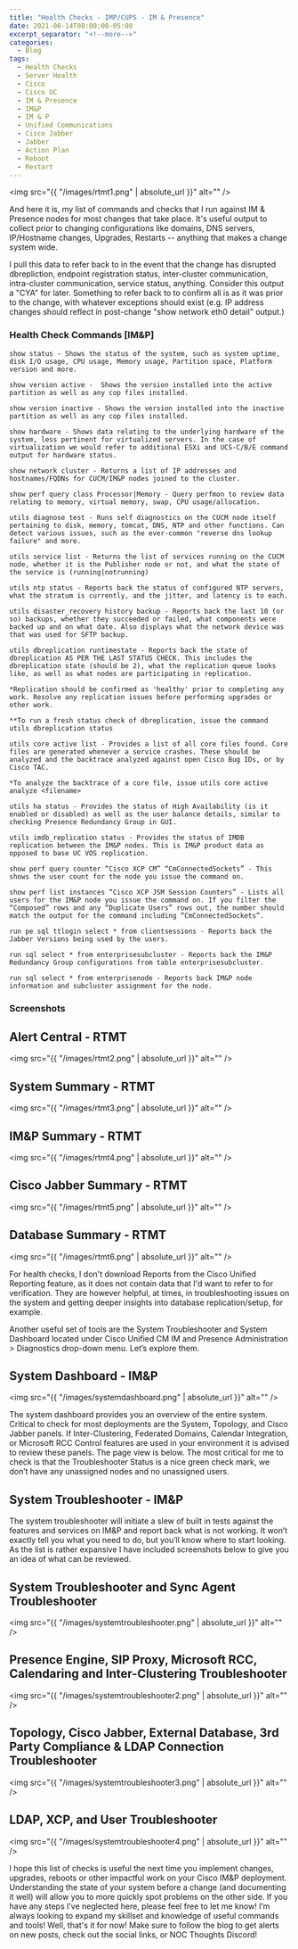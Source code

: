 ```yaml
---
title: "Health Checks - IMP/CUPS - IM & Presence"
date: 2021-06-14T08:00:00-05:00
excerpt_separator: "<!--more-->"
categories:
  - Blog
tags:
  - Health Checks
  - Server Health
  - Cisco
  - Cisco UC
  - IM & Presence
  - IM&P
  - IM & P
  - Unified Communications
  - Cisco Jabber
  - Jabber
  - Action Plan
  - Reboot
  - Restart
---
```


<span class="image fit"><img src="{{ "/images/rtmt1.png" | absolute_url }}" alt="" /></span>

And here it is, my list of commands and checks that I run against IM & Presence nodes for most changes that take place. It's useful output to collect prior to changing configurations like domains, DNS servers, IP/Hostname changes, Upgrades, Restarts -- anything that makes a change system wide.

I pull this data to refer back to in the event that the change has disrupted dbrepliction, endpoint registration status, inter-cluster communication, intra-cluster communication, service status, anything. Consider this output a "CYA" for later. Something to refer back to to confirm all is as it was prior to the change, with whatever exceptions should exist (e.g. IP address changes should reflect in post-change "show network eth0 detail" output.)

<!--more-->

### Health Check Commands [IM&P]

```text
show status - Shows the status of the system, such as system uptime, disk I/O usage, CPU usage, Memory usage, Partition space, Platform version and more.

show version active -  Shows the version installed into the active partition as well as any cop files installed. 

show version inactive - Shows the version installed into the inactive partition as well as any cop files installed.

show hardware - Shows data relating to the underlying hardware of the system, less pertinent for virtualized servers. In the case of virtualization we would refer to additional ESXi and UCS-C/B/E command output for hardware status.

show network cluster - Returns a list of IP addresses and hostnames/FQDNs for CUCM/IM&P nodes joined to the cluster.

show perf query class Processor|Memory - Query perfmon to review data relating to memory, virtual memory, swap, CPU usage/allocation.

utils diagnose test - Runs self diagnostics on the CUCM node itself pertaining to disk, memory, tomcat, DNS, NTP and other functions. Can detect various issues, such as the ever-common "reverse dns lookup failure" and more.

utils service list - Returns the list of services running on the CUCM node, whether it is the Publisher node or not, and what the state of the service is (running|notrunning)

utils ntp status - Reports back the status of configured NTP servers, what the stratum is currently, and the jitter, and latency is to each.

utils disaster_recovery history backup - Reports back the last 10 (or so) backups, whether they succeeded or failed, what components were backed up and on what date. Also displays what the network device was that was used for SFTP backup.

utils dbreplication runtimestate - Reports back the state of dbreplication AS PER THE LAST STATUS CHECK. This includes the dbreplication state (should be 2), what the replication queue looks like, as well as what nodes are participating in replication.

*Replication should be confirmed as 'healthy' prior to completing any work. Resolve any replication issues before performing upgrades or other work.

**To run a fresh status check of dbreplication, issue the command utils dbreplication status

utils core active list - Provides a list of all core files found. Core files are generated whenever a service crashes. These should be analyzed and the backtrace analyzed against open Cisco Bug IDs, or by Cisco TAC.

*To analyze the backtrace of a core file, issue utils core active analyze <filename>

utils ha status - Provides the status of High Availability (is it enabled or disabled) as well as the user balance details, similar to checking Presence Redundancy Group in GUI.

utils imdb_replication status - Provides the status of IMDB replication between the IM&P nodes. This is IM&P product data as opposed to base UC VOS replication.

show perf query counter “Cisco XCP CM” “CmConnectedSockets” - This shows the user count for the node you issue the command on.

show perf list instances “Cisco XCP JSM Session Counters” - Lists all users for the IM&P node you issue the command on. If you filter the “Composed” rows and any “Duplicate Users” rows out, the number should match the output for the command including “CmConnectedSockets”.

run pe sql ttlogin select * from clientsessions - Reports back the Jabber Versions being used by the users.

run sql select * from enterprisesubcluster - Reports back the IM&P Redundancy Group configurations from table enterprisesubcluster.

run sql select * from enterprisenode - Reports back IM&P node information and subcluster assignment for the node.
```

### Screenshots

## Alert Central - RTMT

<span class="image fit"><img src="{{ "/images/rtmt2.png" | absolute_url }}" alt="" /></span>

## System Summary - RTMT

<span class="image fit"><img src="{{ "/images/rtmt3.png" | absolute_url }}" alt="" /></span>

## IM&P Summary - RTMT

<span class="image fit"><img src="{{ "/images/rtmt4.png" | absolute_url }}" alt="" /></span>

## Cisco Jabber Summary - RTMT

<span class="image fit"><img src="{{ "/images/rtmt5.png" | absolute_url }}" alt="" /></span>

## Database Summary - RTMT

<span class="image fit"><img src="{{ "/images/rtmt6.png" | absolute_url }}" alt="" /></span>

For health checks, I don't download Reports from the Cisco Unified Reporting feature, as it does not contain data that I'd want to refer to for verification. They are however helpful, at times, in troubleshooting issues on the system and getting deeper insights into database replication/setup, for example.

Another useful set of tools are the System Troubleshooter and System Dashboard located under Cisco Unified CM IM and Presence Administration > Diagnostics drop-down menu. Let’s explore them.

## System Dashboard - IM&P

<span class="image fit"><img src="{{ "/images/systemdashboard.png" | absolute_url }}" alt="" /></span>

The system dashboard provides you an overview of the entire system. Critical to check for most deployments are the System, Topology, and Cisco Jabber panels. If Inter-Clustering, Federated Domains, Calendar Integration, or Microsoft RCC Control features are used in your environment it is advised to review these panels. The page view is below. The most critical for me to check is that the Troubleshooter Status is a nice green check mark, we don’t have any unassigned nodes and no unassigned users.

## System Troubleshooter - IM&P

The system troubleshooter will initiate a slew of built in tests against the features and services on IM&P and report back what is not working. It won’t exactly tell you what you need to do, but you’ll know where to start looking. As the list is rather expansive I have included screenshots below to give you an idea of what can be reviewed.

## System Troubleshooter and Sync Agent Troubleshooter

<span class="image fit"><img src="{{ "/images/systemtroubleshooter.png" | absolute_url }}" alt="" /></span>

## Presence Engine, SIP Proxy, Microsoft RCC, Calendaring and Inter-Clustering Troubleshooter

<span class="image fit"><img src="{{ "/images/systemtroubleshooter2.png" | absolute_url }}" alt="" /></span>

## Topology, Cisco Jabber, External Database, 3rd Party Compliance & LDAP Connection Troubleshooter

<span class="image fit"><img src="{{ "/images/systemtroubleshooter3.png" | absolute_url }}" alt="" /></span>

## LDAP, XCP, and User Troubleshooter

<span class="image fit"><img src="{{ "/images/systemtroubleshooter4.png" | absolute_url }}" alt="" /></span>

I hope this list of checks is useful the next time you implement changes, upgrades, reboots or other impactful work on your Cisco IM&P deployment. Understanding the state of your system before a change (and documenting it well) will allow you to more quickly spot problems on the other side. If you have any steps I’ve neglected here, please feel free to let me know! I’m always looking to expand my skillset and knowledge of useful commands and tools! Well, that's it for now! Make sure to follow the blog to get alerts on new posts, check out the social links, or NOC Thoughts Discord!
